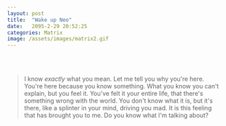 ```yaml
---
layout: post
title:  "Wake up Neo"
date:   2095-2-29 20:52:25
categories: Matrix
image: /assets/images/matrix2.gif
---
```


<br/>
<br/>

>I know *exactly* what you mean.
Let me tell you why you're here.
You're here because you know something.
What you know you can't explain, but you feel it.
You've felt it your entire life, that there's something wrong with the world.
You don't know what it is, but it's there, like a splinter in your mind, driving you mad.
It is this feeling that has brought you to me. Do you know what I'm talking about?
